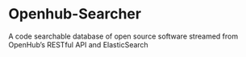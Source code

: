 # Openhub-Searcher
A code searchable database of open source software streamed from OpenHub’s
RESTful API and ElasticSearch
